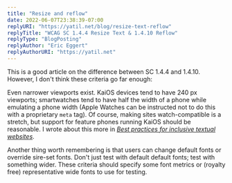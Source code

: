```yaml
---
title: "Resize and reflow"
date: 2022-06-07T23:38:39-07:00
replyURI: "https://yatil.net/blog/resize-text-reflow"
replyTitle: "WCAG SC 1.4.4 Resize Text & 1.4.10 Reflow"
replyType: "BlogPosting"
replyAuthor: "Eric Eggert"
replyAuthorURI: "https://yatil.net"
---
```


This is a good article on the difference between SC 1.4.4 and 1.4.10. However, I don't think these criteria go far enough:

Even narrower viewports exist. KaiOS devices tend to have 240&nbsp;px viewports; smartwatches tend to have half the width of a phone while emulating a phone width (Apple Watches can be instructed not to do this with a proprietary `meta` tag). Of course, making sites watch-compatible is a stretch, but support for feature phones running KaiOS should be reasonable. I wrote about this more in <cite>[Best practices for inclusive textual websites](https://seirdy.one/posts/2020/11/23/website-best-practices/)</cite>.

Another thing worth remembering is that users can change default fonts or override sire-set fonts. Don't just test with default default fonts; test with something wider. These criteria should specify some font metrics or (royalty free) representative wide fonts to use for testing.
